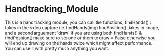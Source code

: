 # Handtracking_Module
This is a hand tracking module, you can call the functions;
findHands() : takes in the video capture i.e. findHands(img)
findPosition(): takes in image, and a second arguement 'draw' if you are using both findHands() & findPosition() make sure to set one of 
them to draw = False otherwise you will end up drawing on the hands twice which might affect performance.
You can use it with pretty much anything you want.
